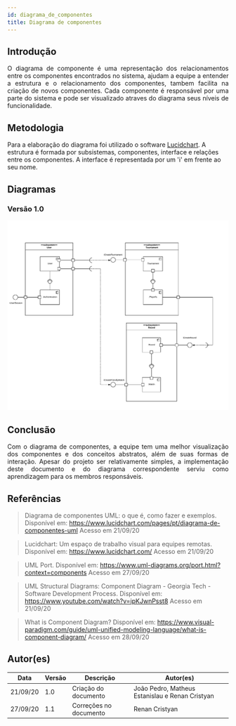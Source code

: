 ```yaml
---
id: diagrama_de_componentes
title: Diagrama de componentes
---
```



## Introdução

<p align = "justify">
O diagrama de componente é uma representação dos relacionamentos entre os componentes encontrados no sistema, ajudam a equipe a entender a estrutura e o relacionamento dos componentes, tambem facilita na criação de novos componentes. Cada componente é responsável por uma parte do sistema e pode ser visualizado atraves do diagrama seus níveis de funcionalidade.
</p>

## Metodologia

Para a elaboração do diagrama foi utilizado o software [Lucidchart](https://www.lucidchart.com). A estrutura é formada por subsistemas, componentes, interface e relações entre os componentes. A interface é representada por um 'i' em frente ao seu nome.

## Diagramas
### Versão 1.0

![![diagrama de componentes](../assets/Diagrama_componentes/diagrama_de_componentes.png)](../assets/Diagrama_componentes/diagrama_de_componentes.png)

## Conclusão

<p align = "justify">
Com o diagrama de componentes, a equipe tem uma melhor visualização dos componentes e dos conceitos abstratos, além de suas formas de interação. Apesar do projeto ser relativamente simples, a implementação deste documento e do diagrama correspondente serviu como aprendizagem para os membros responsáveis.
</p>

## Referências

> Diagrama de componentes UML: o que é, como fazer e exemplos. Disponível em: https://www.lucidchart.com/pages/pt/diagrama-de-componentes-uml Acesso em 21/09/20

> Lucidchart: Um espaço de trabalho visual para equipes remotas. Disponível em: https://www.lucidchart.com/ Acesso em 21/09/20

> UML Port. Disponível em: https://www.uml-diagrams.org/port.html?context=components Acesso em 27/09/20

> UML Structural Diagrams: Component Diagram - Georgia Tech - Software Development Process. Disponível em: https://www.youtube.com/watch?v=ipKJwnPsst8 Acesso em 21/09/20

> What is Component Diagram? Disponível em: https://www.visual-paradigm.com/guide/uml-unified-modeling-language/what-is-component-diagram/ Acesso em 28/09/20

## Autor(es)
| Data | Versão | Descrição | Autor(es) |
| -- | -- | -- | -- |
| 21/09/20 | 1.0 | Criação do documento | João Pedro, Matheus Estanislau e Renan Cristyan | 
| 27/09/20 | 1.1 | Correções no documento | Renan Cristyan | 